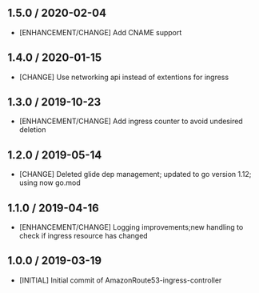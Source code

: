 ## 1.5.0 / 2020-02-04
* [ENHANCEMENT/CHANGE] Add CNAME support

## 1.4.0 / 2020-01-15
* [CHANGE] Use networking api instead of extentions for ingress

## 1.3.0 / 2019-10-23
* [ENHANCEMENT/CHANGE] Add ingress counter to avoid undesired deletion

## 1.2.0 / 2019-05-14
* [CHANGE] Deleted glide dep management; updated to go version 1.12; using now go.mod

## 1.1.0 / 2019-04-16
* [ENHANCEMENT/CHANGE] Logging improvements;new handling to check if ingress resource has changed

## 1.0.0 / 2019-03-19
* [INITIAL] Initial commit of AmazonRoute53-ingress-controller



